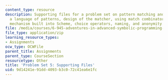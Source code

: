 ```yaml
---
content_type: resource
description: Supporting files for a problem set on pattern matching and instantiation,
  a language of patterns, design of the matcher, using match combinators, the quasiquote
  mechanism built into Scheme, choice operators, naming, and anonymity.
file: /media/courses/6-945-adventures-in-advanced-symbolic-programming-spring-2009/9d14241e91dd4093b3c072c41ea6e1fc_assn05.zip
file_type: application/zip
learning_resource_types:
- Assignments
ocw_type: OCWFile
parent_title: Assignments
parent_type: CourseSection
resourcetype: Other
title: 'Problem Set 5: Supporting Files'
uid: 9d14241e-91dd-4093-b3c0-72c41ea6e1fc
---
```

